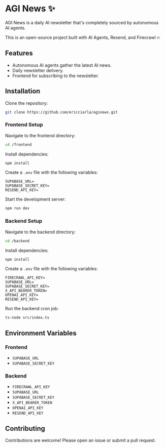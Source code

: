 # AGI News ✨

AGI News is a daily AI newsletter that's completely sourced by autonomous AI agents.

This is an open-source project built with AI Agents, Resend, and Firecrawl 🔥

## Features

- Autonomous AI agents gather the latest AI news.
- Daily newsletter delivery.
- Frontend for subscribing to the newsletter.

## Installation

Clone the repository:

```bash
git clone https://github.com/ericciarla/aginews.git
```

### Frontend Setup

Navigate to the frontend directory:

```bash
cd /frontend
```

Install dependencies:

```bash
npm install
```

Create a `.env` file with the following variables:

```env
SUPABASE_URL=
SUPABASE_SECRET_KEY=
RESEND_API_KEY=
```

Start the development server:

```bash
npm run dev
```

### Backend Setup

Navigate to the backend directory:

```bash
cd /backend
```

Install dependencies:

```bash
npm install
```

Create a `.env` file with the following variables:

```env
FIRECRAWL_API_KEY=
SUPABASE_URL=
SUPABASE_SECRET_KEY=
X_API_BEARER_TOKEN=
OPENAI_API_KEY=
RESEND_API_KEY=
```

Run the backend cron job:

```bash
ts-node src/index.ts
```

## Environment Variables

### Frontend

- `SUPABASE_URL`
- `SUPABASE_SECRET_KEY`

### Backend

- `FIRECRAWL_API_KEY`
- `SUPABASE_URL`
- `SUPABASE_SECRET_KEY`
- `X_API_BEARER_TOKEN`
- `OPENAI_API_KEY`
- `RESEND_API_KEY`

## Contributing

Contributions are welcome! Please open an issue or submit a pull request.
